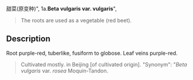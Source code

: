 甜菜(原变种)",
1a.**Beta vulgaris var. vulgaris**",

> The roots are used as a vegetable (red beet).

## Description
Root purple-red, tuberlike, fusiform to globose. Leaf veins purple-red.

> Cultivated mostly.  in Beijing [of cultivated origin].
  "Synonym": "*Beta* *vulgaris* var. *rosea* Moquin-Tandon.
